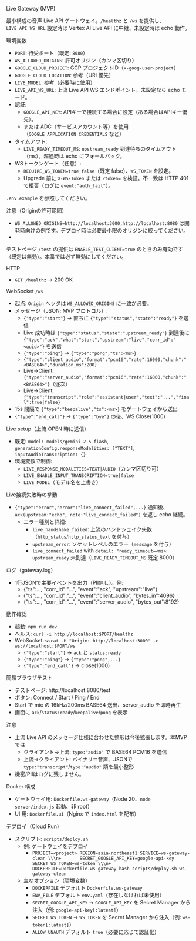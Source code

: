 Live Gateway (MVP)

最小構成の音声 Live API ゲートウェイ。`/healthz` と `/ws` を提供し、`LIVE_API_WS_URL` 設定時は Vertex AI Live API に中継、未設定時は echo 動作。

環境変数
- `PORT`: 待受ポート（既定: `8080`）
- `WS_ALLOWED_ORIGINS`: 許可オリジン（カンマ区切り）
- `GOOGLE_CLOUD_PROJECT`: GCP プロジェクトID（`x-goog-user-project`）
- `GOOGLE_CLOUD_LOCATION`: 参考（URL優先）
- `LIVE_MODEL`: 参考（必要時に使用）
- `LIVE_API_WS_URL`: 上流 Live API WS エンドポイント。未設定なら echo モード。
- 認証:
  - `GOOGLE_API_KEY`: APIキーで接続する場合に設定（ある場合はAPIキー優先）。
  - または ADC（サービスアカウント等）を使用（`GOOGLE_APPLICATION_CREDENTIALS` など）
 - タイムアウト:
   - `LIVE_READY_TIMEOUT_MS`: `upstream_ready` 到達待ちのタイムアウト（ms）。超過時は echo にフォールバック。
 - WSトークンゲート（任意）:
   - `REQUIRE_WS_TOKEN=true|false`（既定 false）、`WS_TOKEN` を設定。
   - Upgrade 前に `X-WS-Token` または `?token=` を検証。不一致は HTTP 401 で拒否（ログに `event:"auth_fail"`）。

`.env.example` を参照してください。

注意（Originの許可範囲）
- `WS_ALLOWED_ORIGINS=http://localhost:3000,http://localhost:8080` は開発時向けの例です。デプロイ時は必要最小限のオリジンに絞ってください。
-
テストページ `/test` の提供は `ENABLE_TEST_CLIENT=true` のときのみ有効です（既定は無効）。本番では必ず無効にしてください。

HTTP
- `GET /healthz` → 200 OK

WebSocket `/ws`
- 起点: `Origin` ヘッダは `WS_ALLOWED_ORIGINS` に一致が必要。
- メッセージ（JSON; MVP プロトコル）:
  - `{"type":"start"}` → 直ちに `{"type":"status","state":"ready"}` を送信
  - Live 成功時は `{"type":"status","state":"upstream_ready"}` 到達後に `{"type":"ack","what":"start","upstream":"live","corr_id":"<uuid>"}` を送信
  - `{"type":"ping"}` → `{"type":"pong","ts":<ms>}`
  - `{"type":"client_audio","format":"pcm16","rate":16000,"chunk":"<BASE64>","duration_ms":200}`
  - Live→Client: `{"type":"server_audio","format":"pcm16","rate":16000,"chunk":"<BASE64>"}`（逐次）
  - Live→Client: `{"type":"transcript","role":"assistant|user","text":"...","final":true|false}`
- 15s 間隔で `{"type":"keepalive","ts":<ms>}` をゲートウェイから送出
- `{"type":"end_call"}` → `{"type":"bye"}` の後、WS Close(1000)

Live setup（上流 OPEN 時に送信）
- 既定: `model: models/gemini-2.5-flash`, `generationConfig.responseModalities: ["TEXT"]`, `inputAudioTranscription: {}`
- 環境変数で制御:
  - `LIVE_RESPONSE_MODALITIES=TEXT|AUDIO`（カンマ区切り可）
  - `LIVE_ENABLE_INPUT_TRANSCRIPTION=true|false`
  - `LIVE_MODEL`（モデル名を上書き）

Live接続失敗時の挙動
- `{"type":"error","error":"live_connect_failed",...}` 通知後、`ack(upstream:"echo", note:"live_connect_failed")` を返し echo 継続。
  - エラー種別と詳細:
    - `live_handshake_failed`: 上流のハンドシェイク失敗（`http_status`/`http_status_text` を付与）
    - `upstream_error`: ソケットレベルのエラー（`message` を付与）
    - `live_connect_failed` with `detail: "ready_timeout=<ms>`: `upstream_ready` 未到達（`LIVE_READY_TIMEOUT_MS` 既定 8000）

ログ（gateway.log）
- 1行JSONで主要イベントを出力（PII無し）。例:
  - {"ts":..., "corr_id":"...", "event":"ack", "upstream":"live"}
  - {"ts":..., "corr_id":"...", "event":"client_audio", "bytes_in":4096}
  - {"ts":..., "corr_id":"...", "event":"server_audio", "bytes_out":8192}

動作確認
- 起動: `npm run dev`
- ヘルス: `curl -i http://localhost:$PORT/healthz`
- WebSocket: `wscat -H "Origin: http://localhost:3000" -c ws://localhost:$PORT/ws`
  - `{"type":"start"}` → `ack` と `status:ready`
  - `{"type":"ping"}` → `{"type":"pong",...}`
  - `{"type":"end_call"}` → close(1000)

簡易ブラウザテスト
- テストページ: http://localhost:8080/test
- ボタン: Connect / Start / Ping / End
- Start で mic の 16kHz/200ms BASE64 送出、server_audio を即時再生
- 画面に `ack`/`status:ready`/`keepalive`/`pong` を表示

注意
- 上流 Live API のメッセージ仕様に合わせた整形は今後拡張します。本MVPでは
  - クライアント→上流: `type:"audio"` で BASE64 PCM16 を送信
  - 上流→クライアント: バイナリ＝音声、JSONで `type:"transcript"`/`type:"audio"` 類を最小整形
- 機密/PIIはログに残しません。

Docker 構成
- ゲートウェイ用: `Dockerfile.ws-gateway`（Node 20、`node server/index.js` 起動、非 root）
- UI 用: `Dockerfile.ui`（Nginx で `index.html` を配布）

デプロイ（Cloud Run）
- スクリプト: `scripts/deploy.sh`
  - 例: ゲートウェイをデプロイ
    - `PROJECT=<project> REGION=asia-northeast1 SERVICE=ws-gateway-clean \\\n+       SECRET_GOOGLE_API_KEY=google-api-key SECRET_WS_TOKEN=ws-token \\\n+       DOCKERFILE=Dockerfile.ws-gateway bash scripts/deploy.sh ws-gateway-clean`
  - 主なオプション（環境変数）
    - `DOCKERFILE` デフォルト `Dockerfile.ws-gateway`
    - `ENV_FILE` デフォルト `env.yaml`（存在しなければ未使用）
    - `SECRET_GOOGLE_API_KEY` → `GOOGLE_API_KEY` を Secret Manager から注入（例: `google-api-key[:latest]`）
    - `SECRET_WS_TOKEN` → `WS_TOKEN` を Secret Manager から注入（例: `ws-token[:latest]`）
    - `ALLOW_UNAUTH` デフォルト `true`（必要に応じて認証化）
